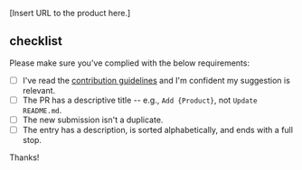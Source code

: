 [Insert URL to the product here.]

## checklist

Please make sure you've complied with the below requirements:

- [ ] I've read the [contribution guidelines](https://github.com/agamm/awesome-developer-first/blob/main/CONTRIBUTING.md) and I'm confident my suggestion is relevant.
- [ ] The PR has a descriptive title -- e.g., `Add {Product}`, not `Update README.md`.
- [ ] The new submission isn't a duplicate.
- [ ] The entry has a description, is sorted alphabetically, and ends with a full stop.

Thanks!
